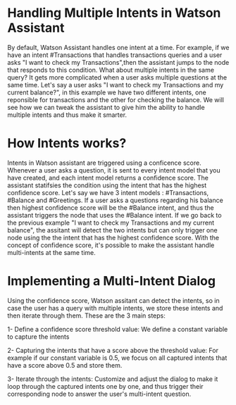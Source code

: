 # Handling Multiple Intents in Watson Assistant

By default, Watson Assistant handles one intent at a time. For example, if we have an intent #Transactions that handles transactions queries and a user asks "I want to check my Transactions",then the assistant jumps to the node that responds to this condition. What about multiple intents in the same query? It gets more complicated when a user asks multiple questions at the same time. Let's say a user asks "I want to check my Transactions and my current balance?", in this example we have 
two different intents, one reponsible for transactions and the other for checking the balance. We will see how we can tweak the assistant to give him the ability to handle multiple intents and thus make it smarter.

# How Intents works?
Intents in Watson assistant are triggered using a conficence score. Whenever a user asks a question, it is sent to every intent model that you have created, and each intent model returns a confidence score. The assistant statifsies the condition using the intent that has the highest confidence score.
Let's say we have 3 intent models : #Transactions, #Balance and #Greetings. If a user asks a questions regarding his balance then highest confidence score will be the #Balance intent, and thus the assistant triggers the node that uses the #Balance intent. If we go back to the previous example "I want to check my Transactions and my current balance", the assitant will detect the two intents but can only trigger one node using the the intent that has the highest confidence score. With the concept of confidence score, it's possible to make the assistant handle multi-intents at the same time.

# Implementing a Multi-Intent Dialog

Using the confidence score, Watson assitant can detect the intents, so in case the user has a query with multiple intents, we store these intents and then iterate through them. These are the 3 main steps:

1- Define a confidence score threshold value: We define a constant variable to capture the intents 

2- Capturing the intents that have a score above the threshold value: For example if our constant variable is 0.5, we focus on all captured intents that have a score above 0.5 and store them.

3- Iterate through the intents: Customize and adjust the dialog to make it loop through the captured intents one by one, and thus trigger their corresponding node to answer the user's multi-intent question.







